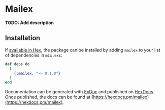 # Mailex

**TODO: Add description**

## Installation

If [available in Hex](https://hex.pm/docs/publish), the package can be installed
by adding `mailex` to your list of dependencies in `mix.exs`:

```elixir
def deps do
  [
    {:mailex, "~> 0.1.0"}
  ]
end
```

Documentation can be generated with [ExDoc](https://github.com/elixir-lang/ex_doc)
and published on [HexDocs](https://hexdocs.pm). Once published, the docs can
be found at [https://hexdocs.pm/mailex](https://hexdocs.pm/mailex).


